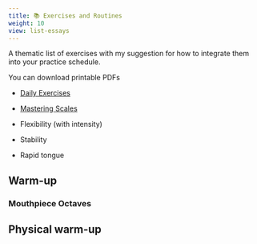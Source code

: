 ```yaml
---
title: 📚 Exercises and Routines
weight: 10
view: list-essays
---
```



A thematic list of exercises with my suggestion for
how to integrate them into your practice schedule.

You can download printable PDFs
- [Daily Exercises](./booklet/daily-exercises-and-routines-2020.pdf)
- [Mastering Scales](./scales)










- Flexibility (with intensity)
- Stability
- Rapid tongue




## Warm-up
### Mouthpiece Octaves

## Physical warm-up
